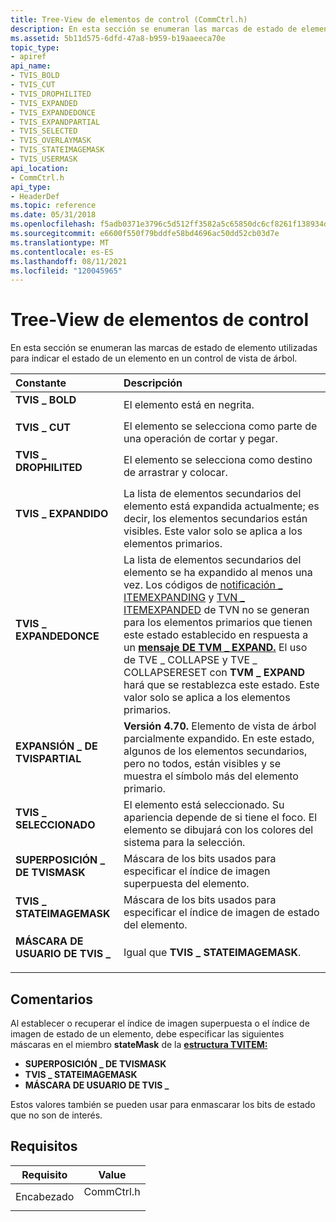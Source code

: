 ```yaml
---
title: Tree-View de elementos de control (CommCtrl.h)
description: En esta sección se enumeran las marcas de estado de elemento utilizadas para indicar el estado de un elemento en un control de vista de árbol.
ms.assetid: 5b11d575-6dfd-47a8-b959-b19aaeeca70e
topic_type:
- apiref
api_name:
- TVIS_BOLD
- TVIS_CUT
- TVIS_DROPHILITED
- TVIS_EXPANDED
- TVIS_EXPANDEDONCE
- TVIS_EXPANDPARTIAL
- TVIS_SELECTED
- TVIS_OVERLAYMASK
- TVIS_STATEIMAGEMASK
- TVIS_USERMASK
api_location:
- CommCtrl.h
api_type:
- HeaderDef
ms.topic: reference
ms.date: 05/31/2018
ms.openlocfilehash: f5adb0371e3796c5d512ff3582a5c65850dc6cf8261f138934d46640aa57bf28
ms.sourcegitcommit: e6600f550f79bddfe58bd4696ac50dd52cb03d7e
ms.translationtype: MT
ms.contentlocale: es-ES
ms.lasthandoff: 08/11/2021
ms.locfileid: "120045965"
---
```

# <a name="tree-view-control-item-states"></a>Tree-View de elementos de control

En esta sección se enumeran las marcas de estado de elemento utilizadas para indicar el estado de un elemento en un control de vista de árbol.



| Constante                                                                                                                                                                        | Descripción                                                                                                                                                                                                                                                                                                                                                                                                                                                      |
|:--------------------------------------------------------------------------------------------------------------------------------------------------------------------------------|:-----------------------------------------------------------------------------------------------------------------------------------------------------------------------------------------------------------------------------------------------------------------------------------------------------------------------------------------------------------------------------------------------------------------------------------------------------------------|
| <span id="TVIS_BOLD"></span><span id="tvis_bold"></span><dl> <dt>**TVIS \_ BOLD**</dt> </dl>                               | El elemento está en negrita.<br/>                                                                                                                                                                                                                                                                                                                                                                                                                                     |
| <span id="TVIS_CUT"></span><span id="tvis_cut"></span><dl> <dt>**TVIS \_ CUT**</dt> </dl>                                  | El elemento se selecciona como parte de una operación de cortar y pegar. <br/>                                                                                                                                                                                                                                                                                                                                                                                           |
| <span id="TVIS_DROPHILITED"></span><span id="tvis_drophilited"></span><dl> <dt>**TVIS \_ DROPHILITED**</dt> </dl>          | El elemento se selecciona como destino de arrastrar y colocar.<br/>                                                                                                                                                                                                                                                                                                                                                                                                       |
| <span id="TVIS_EXPANDED"></span><span id="tvis_expanded"></span><dl> <dt>**TVIS \_ EXPANDIDO**</dt> </dl>                   | La lista de elementos secundarios del elemento está expandida actualmente; es decir, los elementos secundarios están visibles. Este valor solo se aplica a los elementos primarios.<br/>                                                                                                                                                                                                                                                                                                                  |
| <span id="TVIS_EXPANDEDONCE"></span><span id="tvis_expandedonce"></span><dl> <dt>**TVIS \_ EXPANDEDONCE**</dt> </dl>       | La lista de elementos secundarios del elemento se ha expandido al menos una vez. Los códigos de [notificación \_ ITEMEXPANDING](tvn-itemexpanding.md) y [TVN \_ ITEMEXPANDED](tvn-itemexpanded.md) de TVN no se generan para los elementos primarios que tienen este estado establecido en respuesta a un [**mensaje DE TVM \_ EXPAND.**](tvm-expand.md) El uso de TVE \_ COLLAPSE y TVE \_ COLLAPSERESET con **TVM \_ EXPAND** hará que se restablezca este estado. Este valor solo se aplica a los elementos primarios. <br/> |
| <span id="TVIS_EXPANDPARTIAL"></span><span id="tvis_expandpartial"></span><dl> <dt>**EXPANSIÓN \_ DE TVISPARTIAL**</dt> </dl>    | **Versión 4.70.** Elemento de vista de árbol parcialmente expandido. En este estado, algunos de los elementos secundarios, pero no todos, están visibles y se muestra el símbolo más del elemento primario. <br/>                                                                                                                                                                                                                                                                              |
| <span id="TVIS_SELECTED"></span><span id="tvis_selected"></span><dl> <dt>**TVIS \_ SELECCIONADO**</dt> </dl>                   | El elemento está seleccionado. Su apariencia depende de si tiene el foco. El elemento se dibujará con los colores del sistema para la selección. <br/>                                                                                                                                                                                                                                                                                                              |
| <span id="TVIS_OVERLAYMASK"></span><span id="tvis_overlaymask"></span><dl> <dt>**SUPERPOSICIÓN \_ DE TVISMASK**</dt> </dl>          | Máscara de los bits usados para especificar el índice de imagen superpuesta del elemento.<br/>                                                                                                                                                                                                                                                                                                                                                                                     |
| <span id="TVIS_STATEIMAGEMASK"></span><span id="tvis_stateimagemask"></span><dl> <dt>**TVIS \_ STATEIMAGEMASK**</dt> </dl> | Máscara de los bits usados para especificar el índice de imagen de estado del elemento.<br/>                                                                                                                                                                                                                                                                                                                                                                                       |
| <span id="TVIS_USERMASK"></span><span id="tvis_usermask"></span><dl> <dt>**MÁSCARA DE USUARIO DE TVIS \_**</dt> </dl>                   | Igual que **TVIS \_ STATEIMAGEMASK**.<br/>                                                                                                                                                                                                                                                                                                                                                                                                                     |



## <a name="remarks"></a>Comentarios

Al establecer o recuperar el índice de imagen superpuesta o el índice de imagen de estado de un elemento, debe especificar las siguientes máscaras en el miembro **stateMask** de la [**estructura TVITEM:**](/windows/win32/api/commctrl/ns-commctrl-tvitema)

-   **SUPERPOSICIÓN \_ DE TVISMASK**
-   **TVIS \_ STATEIMAGEMASK**
-   **MÁSCARA DE USUARIO DE TVIS \_**

Estos valores también se pueden usar para enmascarar los bits de estado que no son de interés.

## <a name="requirements"></a>Requisitos



| Requisito | Value |
|-------------------|---------------------------------------------------------------------------------------|
| Encabezado<br/> | <dl> <dt>CommCtrl.h</dt> </dl> |



 

 





